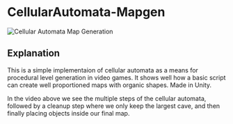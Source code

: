 # CellularAutomata-Mapgen
![Cellular Automata Map Generation](https://i.imgur.com/SCn872p.gif)

## Explanation
This is a simple implementaion of cellular automata as a means for procedural level generation in video games. It shows well how a basic script can create well proportioned maps with organic shapes. Made in Unity.

In the video above we see the multiple steps of the cellular automata, followed by a cleanup step where we only keep the largest cave, and then finally placing objects inside our final map.
